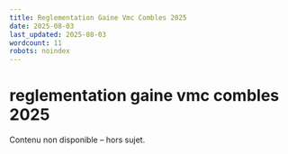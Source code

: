 ```yaml
---
title: Reglementation Gaine Vmc Combles 2025
date: 2025-08-03
last_updated: 2025-08-03
wordcount: 11
robots: noindex
---
```


# reglementation gaine vmc combles 2025

Contenu non disponible – hors sujet.